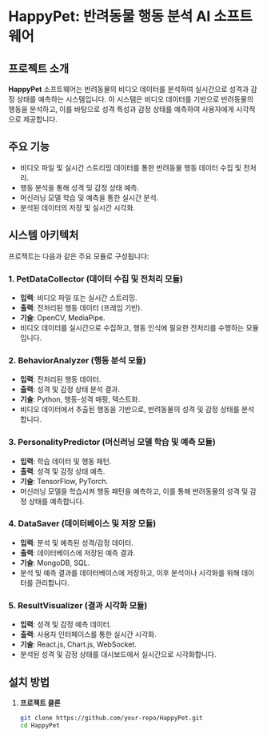 # HappyPet: 반려동물 행동 분석 AI 소프트웨어

## 프로젝트 소개
**HappyPet** 소프트웨어는 반려동물의 비디오 데이터를 분석하여 실시간으로 성격과 감정 상태를 예측하는 시스템입니다. 이 시스템은 비디오 데이터를 기반으로 반려동물의 행동을 분석하고, 이를 바탕으로 성격 특성과 감정 상태를 예측하여 사용자에게 시각적으로 제공합니다.

## 주요 기능
- 비디오 파일 및 실시간 스트리밍 데이터를 통한 반려동물 행동 데이터 수집 및 전처리.
- 행동 분석을 통해 성격 및 감정 상태 예측.
- 머신러닝 모델 학습 및 예측을 통한 실시간 분석.
- 분석된 데이터의 저장 및 실시간 시각화.

## 시스템 아키텍처
프로젝트는 다음과 같은 주요 모듈로 구성됩니다:

### 1. **PetDataCollector (데이터 수집 및 전처리 모듈)**
- **입력**: 비디오 파일 또는 실시간 스트리밍.
- **출력**: 전처리된 행동 데이터 (프레임 기반).
- **기술**: OpenCV, MediaPipe.
- 비디오 데이터를 실시간으로 수집하고, 행동 인식에 필요한 전처리를 수행하는 모듈입니다.

### 2. **BehaviorAnalyzer (행동 분석 모듈)**
- **입력**: 전처리된 행동 데이터.
- **출력**: 성격 및 감정 상태 분석 결과.
- **기술**: Python, 행동-성격 매핑, 텍스트화.
- 비디오 데이터에서 추출된 행동을 기반으로, 반려동물의 성격 및 감정 상태를 분석합니다.

### 3. **PersonalityPredictor (머신러닝 모델 학습 및 예측 모듈)**
- **입력**: 학습 데이터 및 행동 패턴.
- **출력**: 성격 및 감정 상태 예측.
- **기술**: TensorFlow, PyTorch.
- 머신러닝 모델을 학습시켜 행동 패턴을 예측하고, 이를 통해 반려동물의 성격 및 감정 상태를 예측합니다.

### 4. **DataSaver (데이터베이스 및 저장 모듈)**
- **입력**: 분석 및 예측된 성격/감정 데이터.
- **출력**: 데이터베이스에 저장된 예측 결과.
- **기술**: MongoDB, SQL.
- 분석 및 예측 결과를 데이터베이스에 저장하고, 이후 분석이나 시각화를 위해 데이터를 관리합니다.

### 5. **ResultVisualizer (결과 시각화 모듈)**
- **입력**: 성격 및 감정 예측 데이터.
- **출력**: 사용자 인터페이스를 통한 실시간 시각화.
- **기술**: React.js, Chart.js, WebSocket.
- 분석된 성격 및 감정 상태를 대시보드에서 실시간으로 시각화합니다.

## 설치 방법

1. **프로젝트 클론**
   ```bash
   git clone https://github.com/your-repo/HappyPet.git
   cd HappyPet
